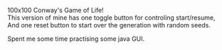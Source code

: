 100x100 Conway's Game of Life! <br/>
This version of mine has one toggle button for controling start/resume, <br/>
And one reset button to start over the generation with random seeds.

Spent me some time practising some java GUI.
